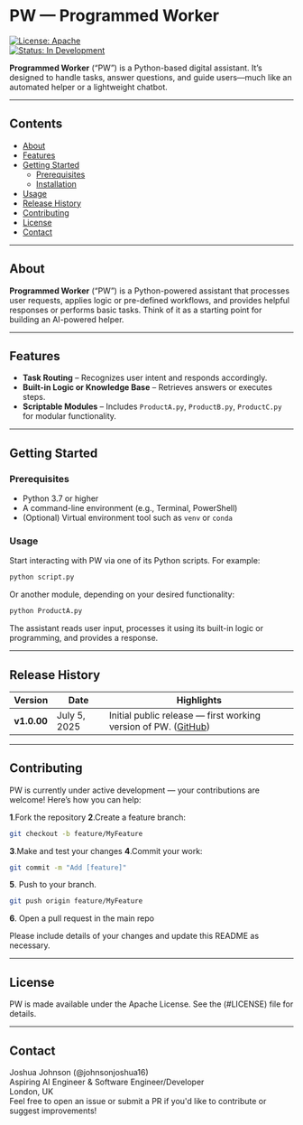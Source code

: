 # PW — Programmed Worker

[![License: Apache](https://img.shields.io/badge/License-Apache-yellow.svg)](LICENSE)  
[![Status: In Development](https://img.shields.io/badge/status-in--development-orange.svg)]()

**Programmed Worker** (“PW”) is a Python-based digital assistant. It’s designed to handle tasks, answer questions, and guide users—much like an automated helper or a lightweight chatbot.

---

## Contents

- [About](#about)  
- [Features](#features)  
- [Getting Started](#getting-started)  
  - [Prerequisites](#prerequisites)  
  - [Installation](#installation)  
- [Usage](#usage)  
- [Release History](#release-history)  
- [Contributing](#contributing)  
- [License](#license)  
- [Contact](#contact)  

---

## About

**Programmed Worker** (“PW”) is a Python-powered assistant that processes user requests, applies logic or pre-defined workflows, and provides helpful responses or performs basic tasks. Think of it as a starting point for building an AI-powered helper.  


---

## Features

- **Task Routing** – Recognizes user intent and responds accordingly.  
- **Built-in Logic or Knowledge Base** – Retrieves answers or executes steps.  
- **Scriptable Modules** – Includes `ProductA.py`, `ProductB.py`, `ProductC.py` for modular functionality.  


---

## Getting Started

### Prerequisites

- Python 3.7 or higher  
- A command-line environment (e.g., Terminal, PowerShell)  
- (Optional) Virtual environment tool such as `venv` or `conda`

### Usage
Start interacting with PW via one of its Python scripts. For example:

```bash
python script.py

```
Or another module, depending on your desired functionality:

```bash
python ProductA.py

```
The assistant reads user input, processes it using its built-in logic or programming, and provides a response.

---
## Release History

| Version     | Date         | Highlights                                                          |
| ----------- | ------------ | ------------------------------------------------------------------- |
| **v1.0.00** | July 5, 2025 | Initial public release — first working version of PW. ([GitHub][1]) |

[1]: https://github.com/johnsonjoshua16/PW/releases?utm_source=chatgpt.com "Releases: johnsonjoshua16/PW - GitHub"

---
## Contributing

PW is currently under active development — your contributions are welcome! Here’s how you can help:

**1**.Fork the repository
**2**.Create a feature branch:

```bash
git checkout -b feature/MyFeature

```
**3**.Make and test your changes
**4**.Commit your work:

```bash
git commit -m "Add [feature]"

```
**5**. Push to your branch.

```bash
git push origin feature/MyFeature

```
**6**. Open a pull request in the main repo <br>

Please include details of your changes and update this README as necessary.

---
## License

PW is made available under the Apache License. See the (#LICENSE) file for details.

---
## Contact

Joshua Johnson (@johnsonjoshua16) <br>
Aspiring AI Engineer & Software Engineer/Developer <br>
London, UK <br>
Feel free to open an issue or submit a PR if you'd like to contribute or suggest improvements!


